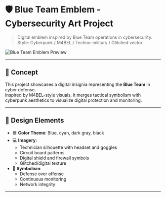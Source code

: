 # 🛡️ Blue Team Emblem - Cybersecurity Art Project

> Digital emblem inspired by Blue Team operations in cybersecurity.  
> Style: Cyberpunk / M4BEL / Techno-military / Glitched vector.

![Blue Team Emblem Preview](./assets/blue-team-emblem.png) <!-- Replace with your actual image path -->

---

## 🎯 Concept

This project showcases a digital insignia representing the **Blue Team** in cyber defense.  
Inspired by M4BEL-style visuals, it merges tactical symbolism with cyberpunk aesthetics to visualize digital protection and monitoring.

---

## 🎨 Design Elements

- 🟦 **Color Theme**: Blue, cyan, dark gray, black
- 💻 **Imagery**:
  - Technician silhouette with headset and goggles
  - Circuit board patterns
  - Digital shield and firewall symbols
  - Glitched/digital texture
- 🧠 **Symbolism**:
  - Defense over offense
  - Continuous monitoring
  - Network integrity

---
